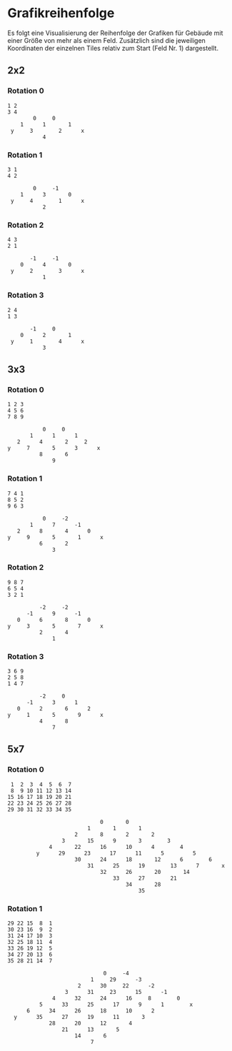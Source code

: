 Grafikreihenfolge
=================

Es folgt eine Visualisierung der Reihenfolge der Grafiken für Gebäude mit einer Größe von mehr als einem Feld.
Zusätzlich sind die jeweiligen Koordinaten der einzelnen Tiles relativ zum Start (Feld Nr. 1) dargestellt.

## 2x2

### Rotation 0

```
1 2
3 4
        0     0
    1      1       1
 y     3        2      x
           4
```

### Rotation 1

```
3 1
4 2

        0     -1
    1      3       0
 y     4        1      x
           2
```

### Rotation 2

```
4 3
2 1

       -1     -1
    0      4       0
 y     2        3      x
           1
```

### Rotation 3

```
2 4
1 3

       -1     0
    0      2       1
 y     1        4      x
           3
```





## 3x3

### Rotation 0
```
1 2 3
4 5 6
7 8 9

           0     0
       1      1      1
   2      4       2     2
y     7       5      3      x
          8       6
              9
```

### Rotation 1
```
7 4 1
8 5 2
9 6 3

           0     -2
       1      7      -1
   2      8       4      0
y     9       5       1      x
          6       2
              3
```

### Rotation 2
```
9 8 7
6 5 4
3 2 1

          -2     -2
      -1      9      -1
   0      6       8      0
y     3       5       7      x
          2       4
              1
```

### Rotation 3
```
3 6 9
2 5 8
1 4 7

          -2     0
      -1      3      1
   0      2       6      2
y     1       5       9      x
          4       8
              7
```

## 5x7

### Rotation 0
```
 1  2  3  4  5  6  7
 8  9 10 11 12 13 14
15 16 17 18 19 20 21
22 23 24 25 26 27 28
29 30 31 32 33 34 35

                             0       0
                         1       1       1
                     2       8       2       2
                 3       15      9       3        3
             4       22      16      10      4        4
         y      29      23      17      11      5         5
                     30      24      18       12      6        6
                         31      25      19        13      7       x
                             32      26       20       14
                                 33      27        21
                                     34       28
                                         35
```

### Rotation 1
```
29 22 15  8  1
30 23 16  9  2
31 24 17 10  3
32 25 18 11  4
33 26 19 12  5
34 27 20 13  6
35 28 21 14  7

                              0     -4
                          1     29      -3
                      2      30     22      -2
                  3      31     23      15      -1
              4      32      24      16     8        0
          5      33      25      17      9      1        x
      6      34      26      18      10      2
  y      35      27      19      11       3
             28      20      12       4
                 21      13       5
                     14       6
                          7
```
